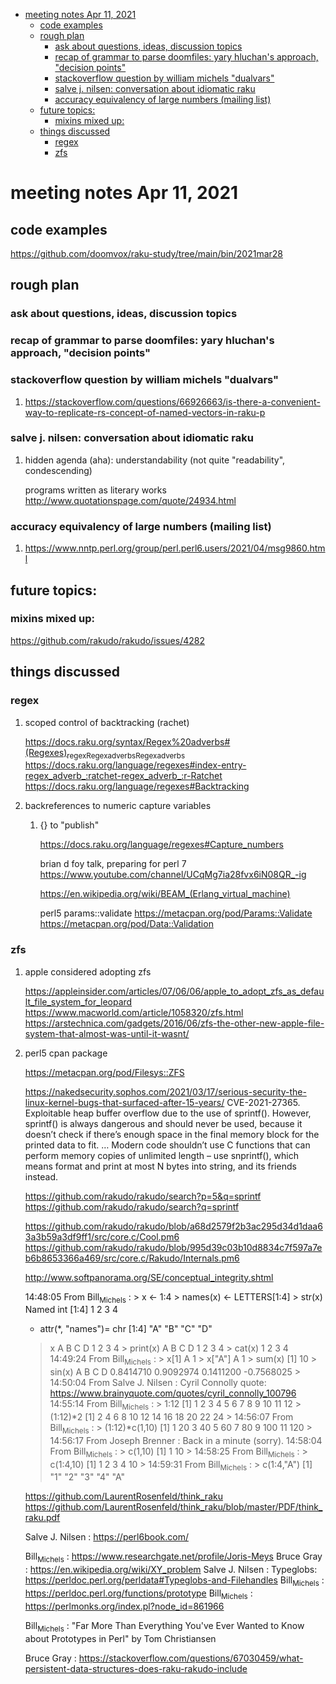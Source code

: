 - [meeting notes Apr 11, 2021](#orgc486abe)
  - [code examples](#org771c75c)
  - [rough plan](#org30df0e8)
    - [ask about questions, ideas, discussion topics](#org74e83f2)
    - [recap of grammar to parse doomfiles: yary hluchan's approach, "decision points"](#org97ecb03)
    - [stackoverflow question by william michels "dualvars"](#org1598c49)
    - [salve j. nilsen: conversation about idiomatic raku](#org519faa5)
    - [accuracy equivalency of large numbers (mailing list)](#orgafccdfb)
  - [future topics:](#orgcb58008)
    - [mixins mixed up:](#orgecbeddc)
  - [things discussed](#org445142b)
    - [regex](#org05369a2)
    - [zfs](#orgbf27873)


<a id="orgc486abe"></a>

# meeting notes Apr 11, 2021


<a id="org771c75c"></a>

## code examples

<https://github.com/doomvox/raku-study/tree/main/bin/2021mar28>


<a id="org30df0e8"></a>

## rough plan


<a id="org74e83f2"></a>

### ask about questions, ideas, discussion topics


<a id="org97ecb03"></a>

### recap of grammar to parse doomfiles: yary hluchan's approach, "decision points"


<a id="org1598c49"></a>

### stackoverflow question by william michels "dualvars"

1.  <https://stackoverflow.com/questions/66926663/is-there-a-convenient-way-to-replicate-rs-concept-of-named-vectors-in-raku-p>


<a id="org519faa5"></a>

### salve j. nilsen: conversation about idiomatic raku

1.  hidden agenda (aha): understandability (not quite "readability", condescending)

    programs written as literary works <http://www.quotationspage.com/quote/24934.html>


<a id="orgafccdfb"></a>

### accuracy equivalency of large numbers (mailing list)

1.  <https://www.nntp.perl.org/group/perl.perl6.users/2021/04/msg9860.html>


<a id="orgcb58008"></a>

## future topics:


<a id="orgecbeddc"></a>

### mixins mixed up:

<https://github.com/rakudo/rakudo/issues/4282>


<a id="org445142b"></a>

## things discussed


<a id="org05369a2"></a>

### regex

1.  scoped control of backtracking (rachet)

    <https://docs.raku.org/syntax/Regex%20adverbs#(Regexes)><sub>regex</sub><sub>Regex</sub><sub>adverbs</sub><sub>Regex</sub><sub>adverbs</sub> <https://docs.raku.org/language/regexes#index-entry-regex_adverb_:ratchet-regex_adverb_:r-Ratchet> <https://docs.raku.org/language/regexes#Backtracking>

2.  backreferences to numeric capture variables

    1.  {} to "publish"
    
        <https://docs.raku.org/language/regexes#Capture_numbers>
        
        brian d foy talk, preparing for perl 7 <https://www.youtube.com/channel/UCqMg7ia28fvx6iN08QR_-ig>
        
        <https://en.wikipedia.org/wiki/BEAM_(Erlang_virtual_machine)>
        
        perl5 params::validate <https://metacpan.org/pod/Params::Validate> <https://metacpan.org/pod/Data::Validation>


<a id="orgbf27873"></a>

### zfs

1.  apple considered adopting zfs

    <https://appleinsider.com/articles/07/06/06/apple_to_adopt_zfs_as_default_file_system_for_leopard> <https://www.macworld.com/article/1058320/zfs.html> <https://arstechnica.com/gadgets/2016/06/zfs-the-other-new-apple-file-system-that-almost-was-until-it-wasnt/>

2.  perl5 cpan package

    <https://metacpan.org/pod/Filesys::ZFS>
    
    <https://nakedsecurity.sophos.com/2021/03/17/serious-security-the-linux-kernel-bugs-that-surfaced-after-15-years/> CVE-2021-27365. Exploitable heap buffer overflow due to the use of sprintf(). However, sprintf() is always dangerous and should never be used, because it doesn’t check if there’s enough space in the final memory block for the printed data to fit. &#x2026; Modern code shouldn’t use C functions that can perform memory copies of unlimited length – use snprintf(), which means format and print at most N bytes into string, and its friends instead.
    
    <https://github.com/rakudo/rakudo/search?p=5&q=sprintf> <https://github.com/rakudo/rakudo/search?q=sprintf>
    
    <https://github.com/rakudo/rakudo/blob/a68d2579f2b3ac295d34d1daa63a3b59a3df9ff1/src/core.c/Cool.pm6> <https://github.com/rakudo/rakudo/blob/995d39c03b10d8834c7f597a7eb6b8653366a469/src/core.c/Rakudo/Internals.pm6>
    
    <http://www.softpanorama.org/SE/conceptual_integrity.shtml>
    
    14:48:05 From Bill<sub>Michels</sub> : > x <- 1:4 > names(x) <- LETTERS[1:4] > str(x) Named int [1:4] 1 2 3 4
    
    -   attr(\*, "names")= chr [1:4] "A" "B" "C" "D"
    
    > x A B C D 1 2 3 4 > print(x) A B C D 1 2 3 4 > cat(x) 1 2 3 4 14:49:24 From Bill<sub>Michels</sub> : > x[1] A 1 > x["A"] A 1 > sum(x) [1] 10 > sin(x) A B C D 0.8414710 0.9092974 0.1411200 -0.7568025 > 14:50:04 From Salve J. Nilsen : Cyril Connolly quote: <https://www.brainyquote.com/quotes/cyril_connolly_100796> 14:55:14 From Bill<sub>Michels</sub> : > 1:12 [1] 1 2 3 4 5 6 7 8 9 10 11 12 > (1:12)\*2 [1] 2 4 6 8 10 12 14 16 18 20 22 24 > 14:56:07 From Bill<sub>Michels</sub> : > (1:12)\*c(1,10) [1] 1 20 3 40 5 60 7 80 9 100 11 120 > 14:56:17 From Joseph Brenner : Back in a minute (sorry). 14:58:04 From Bill<sub>Michels</sub> : > c(1,10) [1] 1 10 > 14:58:25 From Bill<sub>Michels</sub> : > c(1:4,10) [1] 1 2 3 4 10 > 14:59:31 From Bill<sub>Michels</sub> : > c(1:4,"A") [1] "1" "2" "3" "4" "A"
    
    <https://github.com/LaurentRosenfeld/think_raku> <https://github.com/LaurentRosenfeld/think_raku/blob/master/PDF/think_raku.pdf>
    
    Salve J. Nilsen : <https://perl6book.com/>
    
    Bill<sub>Michels</sub> : <https://www.researchgate.net/profile/Joris-Meys> Bruce Gray : <https://en.wikipedia.org/wiki/XY_problem> Salve J. Nilsen : Typeglobs: <https://perldoc.perl.org/perldata#Typeglobs-and-Filehandles> Bill<sub>Michels</sub> : <https://perldoc.perl.org/functions/prototype> Bill<sub>Michels</sub> : <https://perlmonks.org/index.pl?node_id=861966>
    
    Bill<sub>Michels</sub> : "Far More Than Everything You've Ever Wanted to Know about Prototypes in Perl" by Tom Christiansen
    
    Bruce Gray : <https://stackoverflow.com/questions/67030459/what-persistent-data-structures-does-raku-rakudo-include>
